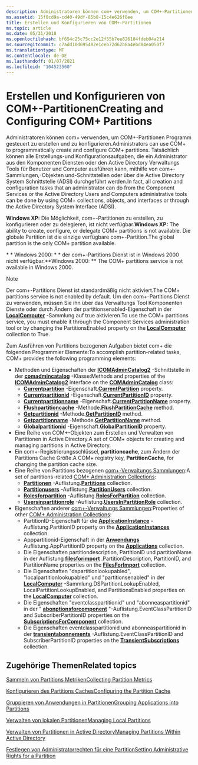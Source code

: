 ```yaml
---
description: Administratoren können com+ verwenden, um COM+-Partitionen Programm gesteuert zu erstellen und zu konfigurieren.
ms.assetid: 15f0cd9a-cd40-49df-85b8-15c4e626f8ee
title: Erstellen und Konfigurieren von COM+-Partitionen
ms.topic: article
ms.date: 05/31/2018
ms.openlocfilehash: bf654c25c75cc2e12f55b7ee826184fdeb04a214
ms.sourcegitcommit: c7add10d695482e1ceb72d62b8a4ebd84ea050f7
ms.translationtype: MT
ms.contentlocale: de-DE
ms.lasthandoff: 01/07/2021
ms.locfileid: "104523560"
---
```

# <a name="creating-and-configuring-com-partitions"></a><span data-ttu-id="455e2-103">Erstellen und Konfigurieren von COM+-Partitionen</span><span class="sxs-lookup"><span data-stu-id="455e2-103">Creating and Configuring COM+ Partitions</span></span>

<span data-ttu-id="455e2-104">Administratoren können com+ verwenden, um COM+-Partitionen Programm gesteuert zu erstellen und zu konfigurieren.</span><span class="sxs-lookup"><span data-stu-id="455e2-104">Administrators can use COM+ to programmatically create and configure COM+ partitions.</span></span> <span data-ttu-id="455e2-105">Tatsächlich können alle Erstellungs-und Konfigurationsaufgaben, die ein Administrator aus den Komponenten Diensten oder den Active Directory Verwaltungs Tools für Benutzer und Computer ausführen kann, mithilfe von com+-Sammlungen,-Objekten und-Schnittstellen oder über die Active Directory System Schnittstelle (ADSI) durchgeführt werden.</span><span class="sxs-lookup"><span data-stu-id="455e2-105">In fact, all creation and configuration tasks that an administrator can do from the Component Services or the Active Directory Users and Computers administrative tools can be done by using COM+ collections, objects, and interfaces or through the Active Directory System Interface (ADSI).</span></span>

<span data-ttu-id="455e2-106">**Windows XP:** Die Möglichkeit, com+-Partitionen zu erstellen, zu konfigurieren oder zu delegieren, ist nicht verfügbar.</span><span class="sxs-lookup"><span data-stu-id="455e2-106">**Windows XP:** The ability to create, configure, or delegate COM+ partitions is not available.</span></span> <span data-ttu-id="455e2-107">Die globale Partition ist die einzige verfügbare com+-Partition.</span><span class="sxs-lookup"><span data-stu-id="455e2-107">The global partition is the only COM+ partition available.</span></span>

<span data-ttu-id="455e2-108">\* \* Windows 2000: \* \* der com+-Partitions Dienst ist in Windows 2000 nicht verfügbar.</span><span class="sxs-lookup"><span data-stu-id="455e2-108">\*\*Windows 2000:  \*\* The COM+ partitions service is not available in Windows 2000.</span></span>

> [!Note]  
> <span data-ttu-id="455e2-109">Der com+-Partitions Dienst ist standardmäßig nicht aktiviert.</span><span class="sxs-lookup"><span data-stu-id="455e2-109">The COM+ partitions service is not enabled by default.</span></span> <span data-ttu-id="455e2-110">Um den com+-Partitions Dienst zu verwenden, müssen Sie ihn über das Verwaltungs Tool Komponenten Dienste oder durch Ändern der partitionsenabled-Eigenschaft in der [**LocalComputer**](localcomputer.md) -Sammlung auf true aktivieren.</span><span class="sxs-lookup"><span data-stu-id="455e2-110">To use the COM+ partitions service, you must enable it through the Component Services administration tool or by changing the PartitionsEnabled property on the [**LocalComputer**](localcomputer.md) collection to True.</span></span>

 

<span data-ttu-id="455e2-111">Zum Ausführen von Partitions bezogenen Aufgaben bietet com+ die folgenden Programmier Elemente:</span><span class="sxs-lookup"><span data-stu-id="455e2-111">To accomplish partition-related tasks, COM+ provides the following programming elements:</span></span>

-   <span data-ttu-id="455e2-112">Methoden und Eigenschaften der [**ICOMAdminCatalog2**](/windows/desktop/api/ComAdmin/nn-comadmin-icomadmincatalog2) -Schnittstelle in der [**comadmincatalog**](comadmincatalog.md) -Klasse:</span><span class="sxs-lookup"><span data-stu-id="455e2-112">Methods and properties of the [**ICOMAdminCatalog2**](/windows/desktop/api/ComAdmin/nn-comadmin-icomadmincatalog2) interface on the [**COMAdminCatalog**](comadmincatalog.md) class:</span></span>
    -   <span data-ttu-id="455e2-113">[**Currentpartition**](/windows/desktop/api/ComAdmin/nf-comadmin-icomadmincatalog2-put_currentpartition) -Eigenschaft.</span><span class="sxs-lookup"><span data-stu-id="455e2-113">[**CurrentPartition**](/windows/desktop/api/ComAdmin/nf-comadmin-icomadmincatalog2-put_currentpartition) property.</span></span>
    -   <span data-ttu-id="455e2-114">[**Currentpartitionid**](/windows/desktop/api/ComAdmin/nf-comadmin-icomadmincatalog2-get_currentpartitionid) -Eigenschaft.</span><span class="sxs-lookup"><span data-stu-id="455e2-114">[**CurrentPartitionID**](/windows/desktop/api/ComAdmin/nf-comadmin-icomadmincatalog2-get_currentpartitionid) property.</span></span>
    -   <span data-ttu-id="455e2-115">[**Currentpartitionname**](/windows/desktop/api/ComAdmin/nf-comadmin-icomadmincatalog2-get_currentpartitionname) -Eigenschaft.</span><span class="sxs-lookup"><span data-stu-id="455e2-115">[**CurrentPartitionName**](/windows/desktop/api/ComAdmin/nf-comadmin-icomadmincatalog2-get_currentpartitionname) property.</span></span>
    -   <span data-ttu-id="455e2-116">[**Flushpartitioncache**](/windows/desktop/api/ComAdmin/nf-comadmin-icomadmincatalog2-flushpartitioncache) -Methode.</span><span class="sxs-lookup"><span data-stu-id="455e2-116">[**FlushPartitionCache**](/windows/desktop/api/ComAdmin/nf-comadmin-icomadmincatalog2-flushpartitioncache) method.</span></span>
    -   <span data-ttu-id="455e2-117">[**Getpartitionid**](/windows/desktop/api/ComAdmin/nf-comadmin-icomadmincatalog2-getpartitionid) -Methode.</span><span class="sxs-lookup"><span data-stu-id="455e2-117">[**GetPartitionID**](/windows/desktop/api/ComAdmin/nf-comadmin-icomadmincatalog2-getpartitionid) method.</span></span>
    -   <span data-ttu-id="455e2-118">[**Getpartitionname**](/windows/desktop/api/ComAdmin/nf-comadmin-icomadmincatalog2-getpartitionname) -Methode.</span><span class="sxs-lookup"><span data-stu-id="455e2-118">[**GetPartitionName**](/windows/desktop/api/ComAdmin/nf-comadmin-icomadmincatalog2-getpartitionname) method.</span></span>
    -   <span data-ttu-id="455e2-119">[**Globalpartitionid**](/windows/desktop/api/ComAdmin/nf-comadmin-icomadmincatalog2-get_globalpartitionid) -Eigenschaft.</span><span class="sxs-lookup"><span data-stu-id="455e2-119">[**GlobalPartitionID**](/windows/desktop/api/ComAdmin/nf-comadmin-icomadmincatalog2-get_globalpartitionid) property.</span></span>
-   <span data-ttu-id="455e2-120">Eine Reihe von COM+-Objekten zum Erstellen und Verwalten von Partitionen in Active Directory.</span><span class="sxs-lookup"><span data-stu-id="455e2-120">A set of COM+ objects for creating and managing partitions in Active Directory.</span></span>
-   <span data-ttu-id="455e2-121">Ein com+-Registrierungsschlüssel, **partitioncache**, zum Ändern der Partitions Cache Größe.</span><span class="sxs-lookup"><span data-stu-id="455e2-121">A COM+ registry key, **PartitionCache**, for changing the partition cache size.</span></span>
-   <span data-ttu-id="455e2-122">Eine Reihe von Partitions bezogenen [com+-Verwaltungs Sammlungen](com--administration-collections.md):</span><span class="sxs-lookup"><span data-stu-id="455e2-122">A set of partitions-related [COM+ Administration Collections](com--administration-collections.md):</span></span>
    -   <span data-ttu-id="455e2-123">[**Partitionen**](partitions.md) -Auflistung.</span><span class="sxs-lookup"><span data-stu-id="455e2-123">[**Partitions**](partitions.md) collection.</span></span>
    -   <span data-ttu-id="455e2-124">[**Partitionusers**](partitionusers.md) -Auflistung.</span><span class="sxs-lookup"><span data-stu-id="455e2-124">[**PartitionUsers**](partitionusers.md) collection.</span></span>
    -   <span data-ttu-id="455e2-125">[**Rolesforpartition**](rolesforpartition.md) -Auflistung.</span><span class="sxs-lookup"><span data-stu-id="455e2-125">[**RolesForPartition**](rolesforpartition.md) collection.</span></span>
    -   <span data-ttu-id="455e2-126">[**Usersinpartitionrole**](usersinpartitionrole.md) -Auflistung.</span><span class="sxs-lookup"><span data-stu-id="455e2-126">[**UsersInPartitionRole**](usersinpartitionrole.md) collection.</span></span>
-   <span data-ttu-id="455e2-127">Eigenschaften anderer [com+-Verwaltungs Sammlungen](com--administration-collections.md):</span><span class="sxs-lookup"><span data-stu-id="455e2-127">Properties of other [COM+ Administration Collections](com--administration-collections.md):</span></span>
    -   <span data-ttu-id="455e2-128">PartitionID-Eigenschaft für die [**ApplicationInstance**](applicationinstances.md) -Auflistung.</span><span class="sxs-lookup"><span data-stu-id="455e2-128">PartitionID property on the [**ApplicationInstances**](applicationinstances.md) collection.</span></span>
    -   <span data-ttu-id="455e2-129">Apppartitionid-Eigenschaft in der [**Anwendungs**](applications.md) Auflistung.</span><span class="sxs-lookup"><span data-stu-id="455e2-129">AppPartitionID property on the [**Applications**](applications.md) collection.</span></span>
    -   <span data-ttu-id="455e2-130">Die Eigenschaften partitiondescription, PartitionID und partitionName in der Auflistung [**filesforimport**](filesforimport.md) .</span><span class="sxs-lookup"><span data-stu-id="455e2-130">PartitionDescription, PartitionID, and PartitionName properties on the [**FilesForImport**](filesforimport.md) collection.</span></span>
    -   <span data-ttu-id="455e2-131">Die Eigenschaften "dspartitionlookupabled", "localpartitionlookupabled" und "partitionsenabled" in der [**LocalComputer**](localcomputer.md) -Sammlung.</span><span class="sxs-lookup"><span data-stu-id="455e2-131">DSPartitionLookupEnabled, LocalPartitionLookupEnabled, and PartitionsEnabled properties on the [**LocalComputer**](localcomputer.md) collection.</span></span>
    -   <span data-ttu-id="455e2-132">Die Eigenschaften "eventclasspartitionid" und "abonneaspartitionid" in der " [**abonptionsforcomponent**](subscriptionsforcomponent.md) "-Auflistung.</span><span class="sxs-lookup"><span data-stu-id="455e2-132">EventClassPartitionID and SubscriberPartitionID properties on the [**SubscriptionsForComponent**](subscriptionsforcomponent.md) collection.</span></span>
    -   <span data-ttu-id="455e2-133">Die Eigenschaften eventclasspartitionid und abonneaspartitionid in der [**transientabonnements**](transientsubscriptions.md) -Auflistung.</span><span class="sxs-lookup"><span data-stu-id="455e2-133">EventClassPartitionID and SubscriberPartitionID properties on the [**TransientSubscriptions**](transientsubscriptions.md) collection.</span></span>

## <a name="related-topics"></a><span data-ttu-id="455e2-134">Zugehörige Themen</span><span class="sxs-lookup"><span data-stu-id="455e2-134">Related topics</span></span>

<dl> <dt>

[<span data-ttu-id="455e2-135">Sammeln von Partitions Metriken</span><span class="sxs-lookup"><span data-stu-id="455e2-135">Collecting Partition Metrics</span></span>](collecting-partition-metrics.md)
</dt> <dt>

[<span data-ttu-id="455e2-136">Konfigurieren des Partitions Caches</span><span class="sxs-lookup"><span data-stu-id="455e2-136">Configuring the Partition Cache</span></span>](configuring-the-partition-cache.md)
</dt> <dt>

[<span data-ttu-id="455e2-137">Gruppieren von Anwendungen in Partitionen</span><span class="sxs-lookup"><span data-stu-id="455e2-137">Grouping Applications into Partitions</span></span>](grouping-applications-into-partitions.md)
</dt> <dt>

[<span data-ttu-id="455e2-138">Verwalten von lokalen Partitionen</span><span class="sxs-lookup"><span data-stu-id="455e2-138">Managing Local Partitions</span></span>](managing-local-partitions.md)
</dt> <dt>

[<span data-ttu-id="455e2-139">Verwalten von Partitionen in Active Directory</span><span class="sxs-lookup"><span data-stu-id="455e2-139">Managing Partitions Within Active Directory</span></span>](managing-partitions-within-active-directory.md)
</dt> <dt>

[<span data-ttu-id="455e2-140">Festlegen von Administratorrechten für eine Partition</span><span class="sxs-lookup"><span data-stu-id="455e2-140">Setting Administrative Rights for a Partition</span></span>](setting-administrative-rights-for-a-partition.md)
</dt> </dl>

 

 



